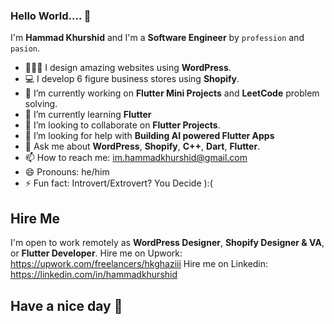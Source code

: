 ### Hello World.... 👋

I'm **Hammad Khurshid** and I'm a **Software Engineer** by `profession` and `pasion`.
- 👨🏻‍💻 I design amazing websites using **WordPress**.
- 💻 I develop 6 figure business stores using **Shopify**.
- 🔭 I’m currently working on **Flutter Mini Projects** and **LeetCode** problem solving.
- 🌱 I’m currently learning **Flutter**
- 👯 I’m looking to collaborate on **Flutter Projects**.
- 🤔 I’m looking for help with **Building AI powered Flutter Apps**
- 💬 Ask me about **WordPress**, **Shopify**, **C++**, **Dart**, **Flutter**.
- 📫 How to reach me: im.hammadkhurshid@gmail.com
- 😄 Pronouns: he/him
- ⚡ Fun fact: Introvert/Extrovert? You Decide ):(

## Hire Me
 I'm open to work remotely as **WordPress Designer**, **Shopify Designer & VA**, or **Flutter Developer**.
 Hire me on Upwork: https://upwork.com/freelancers/hkghaziii
 Hire me on Linkedin: https://linkedin.com/in/hammadkhurshid

## Have a nice day 🤩
